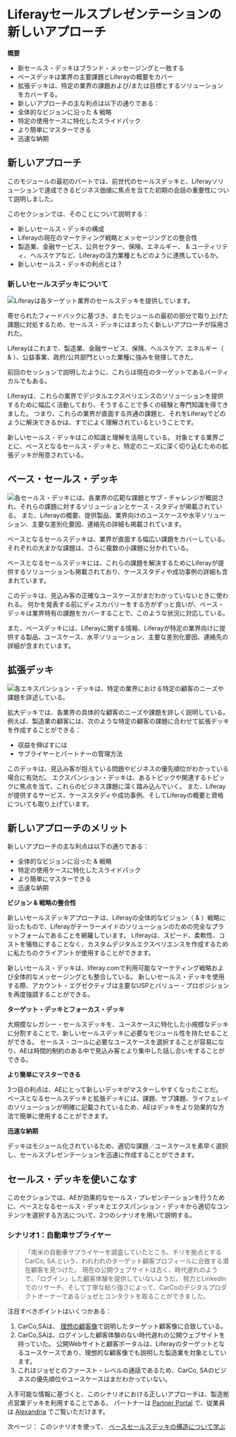 # Liferayセールスプレゼンテーションの新しいアプローチ

**概要**

* 新セールス・デッキはブランド・メッセージングと一致する
* ベースデッキは業界の主要課題とLiferayの概要をカバー
* 拡張デッキは、特定の業界の課題および/または目標とするソリューションをカバーする。
* 新しいアプローチの主な利点は以下の通りである：
* 全体的なビジョンに沿った & 戦略
* 特定の使用ケースに特化したスライドパック
* より簡単にマスターできる
* 迅速な納期

## 新しいアプローチ

このモジュールの最初のパートでは、前世代のセールスデッキと、Liferayソリューションで達成できるビジネス価値に焦点を当てた初期の会話の重要性について説明しました。

このセクションでは、そのことについて説明する：

* 新しいセールス・デッキの構成
* Liferayの現在のマーケティング戦略とメッセージングとの整合性
* 製造業、金融サービス、公共セクター、保険、エネルギー、 & ユーティリティ、ヘルスケアなど、Liferayの注力業種ともどのように連携しているか。
* 新しいセールス・デッキの利点とは？

### 新しいセールスデッキについて

![Liferayは各ターゲット業界のセールスデッキを提供しています。](./sales-presentations-new-approach/images/01.png)

寄せられたフィードバックに基づき、またモジュールの最初の部分で取り上げた課題に対処するため、セールス・デッキにはまったく新しいアプローチが採用された。

Liferayはこれまで、製造業、金融サービス、保険、ヘルスケア、エネルギー（ & ）、公益事業、政府/公共部門といった業種に強みを発揮してきた。

前回のセッションで説明したように、これらは現在のターゲットであるバーティカルでもある。

Liferayは、これらの業界でデジタルエクスペリエンスのソリューションを提供するために幅広く活動しており、そうすることで多くの経験と専門知識を得てきました。 つまり、これらの業界が直面する共通の課題と、それをLiferayでどのように解決できるかは、すでによく理解されているということです。

新しいセールス・デッキはこの知識と理解を活用している。 対象とする業界ごとに、ベースとなるセールス・デッキと、特定のニーズに深く切り込むための拡張デッキが用意されている。

## ベース・セールス・デッキ

![各セールス・デッキには、各業界の広範な課題とサブ・チャレンジが概説され、それらの課題に対するソリューションとケース・スタディが掲載されている。 また、Liferayの概要、提供製品、業界向けのユースケースや水平ソリューション、主要な差別化要因、連絡先の詳細も掲載されています。](./sales-presentations-new-approach/images/02.png)

ベースとなるセールスデッキは、業界が直面する幅広い課題をカバーしている。 それぞれの大まかな課題は、さらに複数の小課題に分かれている。

ベースとなるセールスデッキには、これらの課題を解決するためにLiferayが提供するソリューションも掲載されており、ケーススタディや成功事例の詳細も含まれています。

このデッキは、見込み客の正確なユースケースがまだわかっていないときに使われる。 何かを発表する前にディスカバリーをする方がずっと良いが、ベース・デッキは業界特有の課題をカバーすることで、このような状況に対応している。

また、ベースデッキには、Liferayに関する情報、Liferayが特定の業界向けに提供する製品、ユースケース、水平ソリューション、主要な差別化要因、連絡先の詳細が含まれています。

## 拡張デッキ

![各エキスパンション・デッキは、特定の業界における特定の顧客のニーズや課題を詳述している。](./sales-presentations-new-approach/images/03.png)

拡大デッキでは、各業界の具体的な顧客のニーズや課題を詳しく説明している。 例えば、製造業の顧客には、次のような特定の顧客の課題に合わせて拡張デッキを作成することができる：

* 収益を伸ばすには
* サプライヤーとパートナーの管理方法

このデッキは、見込み客が抱えている問題やビジネスの優先順位がわかっている場合に有効だ。 エクスパンション・デッキは、あるトピックや関連するトピックに焦点を当て、これらのビジネス課題に深く踏み込んでいく。 また、Liferayが提供するサービス、ケーススタディや成功事例、そしてLiferayの概要と資格についても取り上げています。

## 新しいアプローチのメリット

新しいアプローチの主な利点は以下の通りである：

* 全体的なビジョンに沿った & 戦略
* 特定の使用ケースに特化したスライドパック
* より簡単にマスターできる
* 迅速な納期

**ビジョン & 戦略の整合性**

新しいセールスデッキアプローチは、Liferayの全体的なビジョン（ & ）戦略に沿ったもので、Liferayがテーラーメイドのソリューションのための完全なプラットフォームであることを網羅しています。 Liferayは、スピード、柔軟性、コストを犠牲にすることなく、カスタムデジタルエクスペリエンスを作成するために私たちのクライアントが使用することができます。

新しいセールス・デッキは、liferay.comで利用可能なマーケティング戦略および全体的なメッセージングとも整合している。 新しいセールス・デッキを使用する際、アカウント・エグゼクティブは主要なUSPとバリュー・プロポジションを再度強調することができる。

**ターゲット・デッキとフォーカス・デッキ**

大規模なレガシー・セールスデッキを、ユースケースに特化した小規模なデッキに分割することで、新しいセールスデッキに必要なモジュール性を持たせることができる。 セールス・コールに必要なユースケースを選択することが容易になり、AEは時間的制約のある中で見込み客とより集中した話し合いをすることができる。

**より簡単にマスターできる**

3つ目の利点は、AEにとって新しいデッキがマスターしやすくなったことだ。 ベースとなるセールスデッキと拡張デッキには、課題、サブ課題、ライフェレイのソリューションが明確に記載されているため、AEはデッキをより効果的な方法で簡単に使用することができます。

**迅速な納期**

デッキはモジュール化されているため、適切な課題／ユースケースを素早く選択し、セールスプレゼンテーションを迅速に作成することができます。

## セールス・デッキを使いこなす

このセクションでは、AEが効果的なセールス・プレゼンテーションを行うために、ベースとなるセールス・デッキとエクスパンション・デッキから適切なコンテンツを選択する方法について、2つのシナリオを用いて説明する。

### シナリオ1：自動車サプライヤー

> 「南米の自動車サプライヤーを調査していたところ、チリを拠点とするCarCo, SA.という、われわれのターゲット顧客プロフィールに合致する潜在顧客を見つけた。 現在の公開ウェブサイトは古く、時代遅れのようで、「ログイン」した顧客体験を提供していないようだ。 努力とLinkedInでのリサーチ、そして丁寧な粘り強さによって、CarCoのデジタルプロダクトオーナーであるジョゼとコンタクトを取ることができました。

注目すべきポイントはいくつかある：

1. CarCo,SAは、 [理想の顧客像](../../level-0/the-ideal-customer-profile.md)で説明したターゲット顧客像に合致している。
2. CarCo,SAは、ログインした顧客体験のない時代遅れの公開ウェブサイトを持っていた。 公開Webサイトと顧客ポータルは、Liferayのターゲットとなるユースケースであり、理想的な顧客像でも説明した製造業を対象としています。
3. これはジョゼとのファースト・レベルの通話であるため、CarCo, SAのビジネスの優先順位やユースケースはまだわかっていない。

入手可能な情報に基づくと、このシナリオにおける正しいアプローチは、製造拠点営業デッキを利用することである。 パートナーは [Partner Portal](https://partner.liferay.com) で、従業員は [Alexandria](https://sales.liferay.com) でご覧いただけます。

次ページ： このシナリオを使って、 [ベースセールスデッキの構造について学ぶ](./sales-presentations-base-deck.md)
